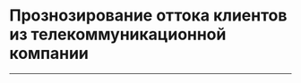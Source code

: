 # Прознозирование оттока клиентов из телекоммуникационной компании
-------------------------------------------------------------------
